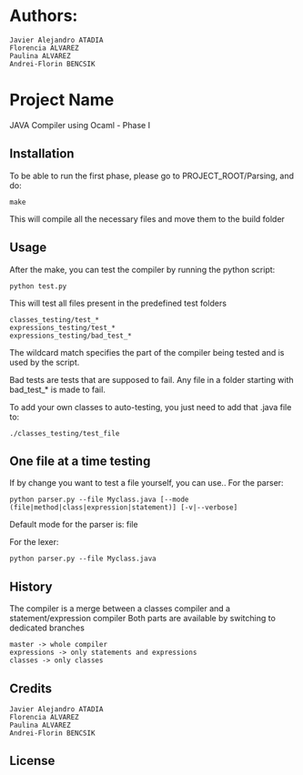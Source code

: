 # Authors: 
	Javier Alejandro ATADIA
	Florencia ALVAREZ
	Paulina ALVAREZ
	Andrei-Florin BENCSIK

# Project Name

JAVA Compiler using Ocaml - Phase I

## Installation

To be able to run the first phase, please go to PROJECT_ROOT/Parsing, and do:

	make

This will compile all the necessary files and move them to the build folder

## Usage

After the make, you can test the compiler by running the python script:

	python test.py

This will test all files present in the predefined test folders
	
	classes_testing/test_*
	expressions_testing/test_*
	expressions_testing/bad_test_*

The wildcard match specifies the part of the compiler being tested and is used 
by the script.

Bad tests are tests that are supposed to fail. Any file in a folder starting 
with bad_test_* is made to fail.

To add your own classes to auto-testing, you just need to add that .java file to:
	
	./classes_testing/test_file

## One file at a time testing

If by change you want to test a file yourself, you can use..
For the parser:

	python parser.py --file Myclass.java [--mode (file|method|class|expression|statement)] [-v|--verbose]

Default mode for the parser is: file

For the lexer:
	
	python parser.py --file Myclass.java

## History

The compiler is a merge between a classes compiler and a statement/expression 
compiler
Both parts are available by switching to dedicated branches

	master -> whole compiler
	expressions -> only statements and expressions
	classes -> only classes

## Credits

	Javier Alejandro ATADIA
	Florencia ALVAREZ
	Paulina ALVAREZ
	Andrei-Florin BENCSIK

## License

